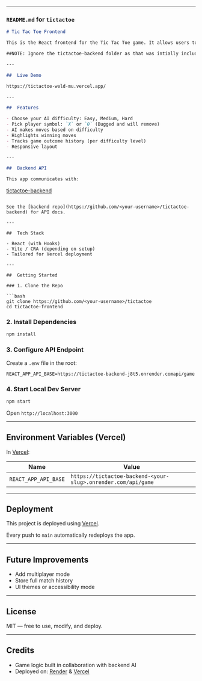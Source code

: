 
---

###  `README.md` for `tictactoe`

```markdown
# Tic Tac Toe Frontend 

This is the React frontend for the Tic Tac Toe game. It allows users to play against an AI opponent with different difficulty levels (`easy`, `medium`, `hard`). The app connects to a RESTful backend built with Spring Boot and deployed to Render.\

##NOTE: Ignore the tictactoe-backend folder as that was intially included when starting the project. To see the backend please visit backend repo listed below.

---

##  Live Demo

https://tictactoe-weld-mu.vercel.app/

---

##  Features

- Choose your AI difficulty: Easy, Medium, Hard
- Pick player symbol: `X` or `O` (Bugged and will remove)
- AI makes moves based on difficulty
- Highlights winning moves
- Tracks game outcome history (per difficulty level)
- Responsive layout

---

##  Backend API

This app communicates with:

```

[tictactoe-backend](https://github.com/FriedricNietzsche/tictactoe-backend)

````

See the [backend repo](https://github.com/<your-username>/tictactoe-backend) for API docs.

---

##  Tech Stack

- React (with Hooks)
- Vite / CRA (depending on setup)
- Tailored for Vercel deployment

---

##  Getting Started

### 1. Clone the Repo

```bash
git clone https://github.com/<your-username>/tictactoe 
cd tictactoe-frontend
````

### 2. Install Dependencies

```bash
npm install
```

### 3. Configure API Endpoint

Create a `.env` file in the root:

```
REACT_APP_API_BASE=https://tictactoe-backend-j8t5.onrender.comapi/game
```

### 4. Start Local Dev Server

```bash
npm start
```

Open `http://localhost:3000`

---

##  Environment Variables (Vercel)

In [Vercel](https://vercel.com):

| Name                 | Value                                                         |
| -------------------- | ------------------------------------------------------------- |
| `REACT_APP_API_BASE` | `https://tictactoe-backend-<your-slug>.onrender.com/api/game` |

---

##  Deployment

This project is deployed using [Vercel](https://vercel.com).

Every push to `main` automatically redeploys the app.

---

##  Future Improvements

* Add multiplayer mode
* Store full match history
* UI themes or accessibility mode

---

##  License

MIT — free to use, modify, and deploy.

---

##  Credits

* Game logic built in collaboration with backend AI
* Deployed on: [Render](https://render.com) & [Vercel](https://vercel.com)

```



```
